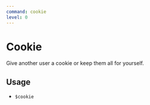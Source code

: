 ```yaml
---
command: cookie
level: 0
---
```


# Cookie

Give another user a cookie or keep them all for yourself.

## Usage

 - `$cookie`